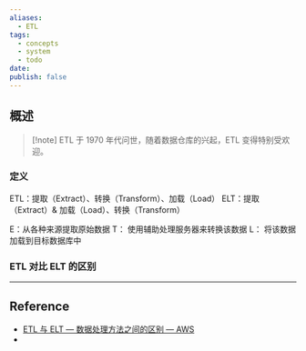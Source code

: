 ```yaml
---
aliases:
  - ETL
tags:
  - concepts
  - system
  - todo
date: 
publish: false
---
```


## 概述

 >[!note] ETL 于 1970 年代问世，随着数据仓库的兴起，ETL 变得特别受欢迎。
### 定义

ETL：提取（Extract）、转换（Transform）、加载（Load）
ELT：提取（Extract）& 加载（Load）、转换（Transform）

E：从各种来源提取原始数据
T： 使用辅助处理服务器来转换该数据
L： 将该数据加载到目标数据库中

### ETL 对比 ELT 的区别

***
## Reference

- [ETL 与 ELT — 数据处理方法之间的区别 — AWS](https://aws.amazon.com/cn/compare/the-difference-between-etl-and-elt/)
- 